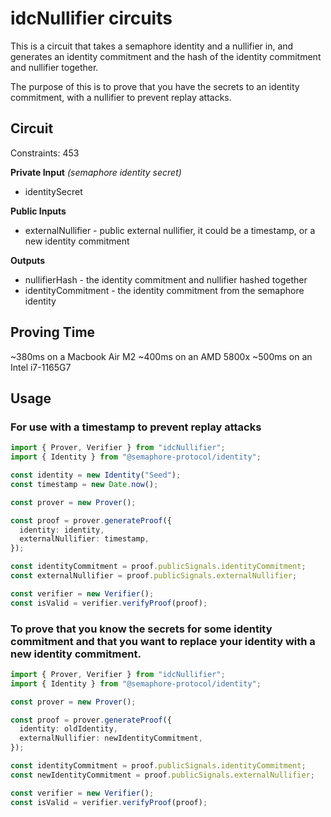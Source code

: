 # idcNullifier circuits

This is a circuit that takes a semaphore identity and a nullifier in, and generates an identity commitment and the hash of the identity commitment and nullifier together.

The purpose of this is to prove that you have the secrets to an identity commitment, with a nullifier to prevent replay attacks.

## Circuit

Constraints: 453

**Private Input**
_(semaphore identity secret)_

- identitySecret

**Public Inputs**

- externalNullifier - public external nullifier, it could be a timestamp, or a new identity commitment

**Outputs**

- nullifierHash - the identity commitment and nullifier hashed together
- identityCommitment - the identity commitment from the semaphore identity

## Proving Time

~380ms on a Macbook Air M2
~400ms on an AMD 5800x
~500ms on an Intel i7-1165G7

## Usage

### For use with a timestamp to prevent replay attacks

```ts
import { Prover, Verifier } from "idcNullifier";
import { Identity } from "@semaphore-protocol/identity";

const identity = new Identity("Seed");
const timestamp = new Date.now();

const prover = new Prover();

const proof = prover.generateProof({
  identity: identity,
  externalNullifier: timestamp,
});

const identityCommitment = proof.publicSignals.identityCommitment;
const externalNullifier = proof.publicSignals.externalNullifier;

const verifier = new Verifier();
const isValid = verifier.verifyProof(proof);
```

### To prove that you know the secrets for some identity commitment and that you want to replace your identity with a new identity commitment.
```ts
import { Prover, Verifier } from "idcNullifier";
import { Identity } from "@semaphore-protocol/identity";

const prover = new Prover();

const proof = prover.generateProof({
  identity: oldIdentity,
  externalNullifier: newIdentityCommitment,
});

const identityCommitment = proof.publicSignals.identityCommitment;
const newIdentityCommitment = proof.publicSignals.externalNullifier;

const verifier = new Verifier();
const isValid = verifier.verifyProof(proof);
```
